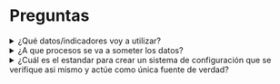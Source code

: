 # Preguntas
<details>
<summary> ¿Qué datos/indicadores voy a utilizar? </summary>

La librería `python-binance` permite descargar una amplia variedad de datos de la plataforma Binance. Se pueden dividir en:

*   **Datos de Mercado (Públicos):**
    *   **Datos históricos de velas (K-lines/Candlesticks):** Datos OHLCV (Open, High, Low, Close, Volume) en diferentes intervalos de tiempo. Son la base para la mayoría de análisis técnicos y modelos de Machine Learning.
    *   **Libro de órdenes (Order Book):** Órdenes de compra y venta activas.
    *   **Trades recientes:** Últimas operaciones ejecutadas.
    *   **Datos de Ticker:** Resumen de las últimas 24h.

*   **Datos de Cuenta (Privados, requieren API Key):**
    *   Balances, historial de órdenes y trades personales.

*   **Datos de Futuros:**
    *   Datos de mercado específicos de futuros como el *funding rate* y el *open interest*.

Inicialmente, nos centraremos en los **datos históricos de velas (K-lines)** para los pares de criptomonedas de interés. Ya que son los más comunes. 

A partir de los datos OHLCV, calcularemos **indicadores técnicos** que servirán como *features* para el modelo.

**¿Por qué usar indicadores?**
Los indicadores transforman los datos de precios para resaltar patrones específicos como la tendencia, el momentum o la volatilidad. Aportan valor al darle al modelo "pistas" que no son obvias en los datos brutos.

**¿Cuántos y cuáles usar?**
La clave es la diversidad, no la cantidad. Un exceso de indicadores puede generar ruido. Un conjunto inicial sólido incluye:
*   **MACD:** Para tendencia y momentum.
*   **RSI:** Para medir la velocidad del precio (sobrecompra/sobreventa).
*   **Bandas de Bollinger:** Para medir la volatilidad.
*   **Media Móvil Simple (SMA):** Para la tendencia a largo plazo (ej. 50 o 200 periodos).

**¿Se deben conservar los datos OHLCV?**
**Sí, es fundamental.** Los datos OHLCV son la fuente de verdad. Los indicadores son derivados de ellos. Debemos proporcionar al modelo **tanto los datos OHLCV como los indicadores** para que tenga la máxima información disponible para aprender.
</details>

<details>
<summary> ¿A que procesos se va a someter los datos?</summary>

El flujo de procesamiento de datos es un pipeline estándar para preparar series temporales para Machine Learning. El orden es importante para asegurar la calidad de los datos.

1.  **Adquisición de Datos**: Descargar los datos OHLCV brutos desde la API de Binance.

2.  **Verificación de Integridad**: Comprobar que no existen "huecos" (timestamps faltantes) en la serie de datos.

3.  **Ingeniería de Características (Feature Engineering)**: Calcular los indicadores técnicos (MACD, RSI, etc.) y añadirlos como nuevas columnas.

4.  **Limpieza de Nulos (NaN)**: Los indicadores basados en ventanas (ej. una media móvil de 50 periodos) crearán valores nulos en las primeras filas. Estas filas deben ser eliminadas ya que no pueden ser utilizadas por el modelo.

5.  **Normalización / Estandarización**: Escalar todas las características numéricas (OHLCV e indicadores) a un rango común. Esto es fundamental porque los modelos de ML son sensibles a la escala de los datos. Características con magnitudes muy diferentes (ej. precio en 50,000 vs. RSI en 70) pueden sesgar el aprendizaje.

    **¿Qué método usar?**
    *   **`MinMaxScaler` (Normalización a [0, 1])**: Es muy sensible a valores atípicos (*outliers*). Un solo pico extremo en los datos puede distorsionar la escala para el resto de los puntos.
    *   **`StandardScaler` (Estandarización)**: Transforma los datos para que tengan una media de 0 y desviación estándar de 1. Es mucho más robusto frente a outliers, lo que lo convierte en la **opción recomendada para datos financieros**.

    **Procedimiento Crítico para Evitar Fuga de Datos (Data Leakage):**
    1.  **Dividir los datos** en conjuntos de entrenamiento, validación y prueba.
    2.  **Ajustar el escalador (`fit`)** usando **únicamente** los datos de **entrenamiento**.
    3.  **Transformar (`transform`)** todos los conjuntos (entrenamiento, validación y prueba) con el escalador ya ajustado.

Este pipeline asegura que el modelo reciba datos limpios, enriquecidos y en un formato óptimo para el entrenamiento.

Ademśa, es útil mantener la columna de precios duplicada, sin hacerle la normalización. Ya que se usará para calcular stoploss y otras cosas en el entorno.

</details>


<details>
<summary> ¿Cuál es el estandar para crear un sistema de configuración que se verifique asi mismo y actúe como única fuente de verdad?</summary>

Para crear un sistema de configuración robusto, que se valide a sí mismo y funcione como una única fuente de verdad, el estándar en el ecosistema de Python es combinar un **fichero de configuración legible** (como YAML) con una **librería de validación de datos** como **Pydantic**.

Este enfoque separa la configuración del código y garantiza que los parámetros sean correctos antes de que la aplicación se ejecute.

### Componentes del Sistema

1.  **Fichero de Configuración (ej. `config.yml`)**:
    *   **Propósito**: Almacenar todos los parámetros de configuración de forma centralizada y en un formato legible para humanos. Esto incluye claves de API, rutas de ficheros, parámetros del modelo, listas de características, etc.
    *   **Ventajas**: Fácil de modificar sin tocar el código. Permite tener diferentes configuraciones para desarrollo, pruebas y producción.

2.  **Modelo de Datos de Configuración (ej. `config.py` con Pydantic)**:
    *   **Propósito**: Definir la estructura esperada de la configuración usando clases de Python y anotaciones de tipo. Pydantic utiliza este modelo para:
        1.  Leer y parsear el fichero `config.yml`.
        2.  **Validar** que todos los campos necesarios existan.
        3.  **Coaccionar** los datos a los tipos de Python correctos (ej. convertir `"100"` a `100`).
        4.  Aplicar reglas de validación personalizadas (ej. un valor debe ser positivo).
    *   **Ventajas**:
        *   **Fuente Única de Verdad**: El resto de la aplicación importa y utiliza el objeto de configuración validado por Pydantic, no el fichero YAML directamente.
        *   **Autovalidación**: La aplicación falla al inicio si la configuración es inválida, con un error claro que indica qué parámetro está mal. Esto previene errores inesperados en tiempo de ejecución.
        *   **Soporte del IDE**: Al ser un objeto de Python tipado, se obtiene autocompletado y verificación de tipos en el editor.

### Flujo de Trabajo

1.  **Definir la estructura** en `config.yml`.
2.  **Crear un modelo Pydantic** en `config.py` que refleje esa estructura.
3.  Al iniciar la aplicación, **cargar el fichero YAML y pasarlo al modelo Pydantic** para crear una instancia de configuración global.
4.  **Usar esta instancia** en todo el proyecto para acceder a los parámetros de forma segura.

Este patrón asegura que la configuración sea explícita, validada y centralizada, eliminando una fuente común de errores en proyectos complejos.
</details>